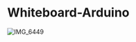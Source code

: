 # Whiteboard-Arduino

![IMG_6449](https://github.com/RiccardoSegala04/Whiteboard-Arduino/assets/72670063/f1ccbde4-0155-42da-ab3a-cd1db89b340c)
